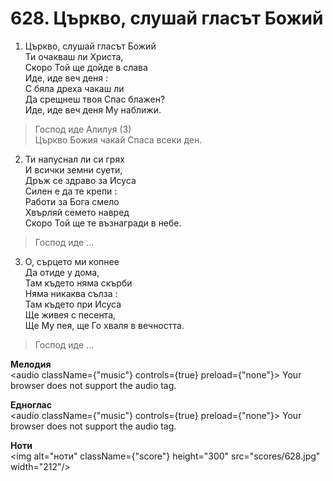 # 628. Църкво, слушай гласът Божий

1. Църкво, слушай гласът Божий  
Ти очакваш ли Христа,  
Скоро Той ще дойде в слава  
Иде, иде веч деня :  
С бяла дреха чакаш ли  
Да срещнеш твоя Спас блажен?  
Иде, иде веч деня Му наближи.  

> Господ иде Алилуя (3)  
> Църкво Божия чакай Спаса всеки ден.  

2. Ти напуснал ли си грях  
И всички земни суети,  
Дръж се здраво за Исуса  
Силен е да те крепи :  
Работи за Бога смело  
Хвърляй семето навред  
Скоро Той ще те възнагради в небе.  

> Господ иде ...  

3. О, сърцето ми копнее  
Да отиде у дома,  
Там където няма скърби  
Няма никаква сълза :  
Там където при Исуса  
Ще живея с песента,  
Ще Му пея, ще Го хваля в вечността.  

> Господ иде ...

**Мелодия**  
<audio className={"music"} controls={true} preload={"none"}>
    <source src="mp3/628.mp3" type="audio/mpeg"/>
    Your browser does not support the audio tag.
</audio>

**Едноглас**  
<audio className={"music"} controls={true} preload={"none"}>
    <source src="transp/628.mp3" type="audio/mpeg"/>
    Your browser does not support the audio tag.
</audio>

**Ноти**  
<img alt="ноти" className={"score"} height="300" src="scores/628.jpg" width="212"/>

